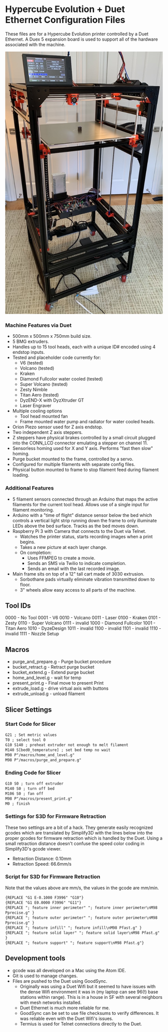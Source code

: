 # Hypercube Evolution + Duet Ethernet Configuration Files
These files are for a Hypercube Evolution printer controlled by a Duet Ethernet. A Duex 5 expansion board is used to support all of the hardware associated with the machine.

![Hypercube](images/Hypercube.jpg)

### Machine Features via Duet
- 500mm x 500mm x 750mm build size.
- 5 BMG extruders.
- Handles up to 15 tool heads, each with a unique ID# encoded using 4 endstop inputs.
- Tested and placeholder code currently for:
  - V6 (tested)
  - Volcano (tested)
  - Kraken
  - Diamond Fullcolor water cooled (tested)
  - Super Volcano (tested)
  - Zesty Nimble
  - Titan Aero (tested)
  - DyzEND-X with DyzXtruder GT
  - Laser Engraver
- Multiple cooling options
  - Tool head mounted fan
  - Frame mounted water pump and radiator for water cooled heads.
- Orion Piezo sensor used for Z axis endstop.
- Two independent Z axis steppers.
- Z steppers have physical brakes controlled by a small circuit plugged into the CONN_LCD connector emulating a stepper on channel 11.
- Sensorless homing used for X and Y axis. Performs "fast then slow" homing.
- Purge bucket mounted to the frame, controlled by a servo.
- Configured for multiple filaments with separate config files.
- Physical button mounted to frame to stop filament feed during filament loading.

### Additional Features
- 5 filament sensors connected through an Arduino that maps the active filaments for the current tool head. Allows use of a single input for filament monitoring.
- Arduino with a "time of flight" distance sensor below the bed which controls a vertical light strip running down the frame to only illuminate LEDs above the bed surface. Tracks as the bed moves down.
- Raspberry Pi 3 with Camera that connects to the Duet via Telnet.
  - Watches the printer status, starts recording images when a print begins.
  - Takes a new picture at each layer change.
  - On completion:
    - Uses FFMPEG to create a movie.
    - Sends an SMS via Twilio to indicate completion.
    - Sends an email with the last recorded image.
- Main frame sits on top of a 12" tall cart made of 3030 extrusion.
  - Sorbothane pads virtually eliminate vibration transmitted down to floor.
  - 3" wheels allow easy access to all parts of the machine.

## Tool IDs
0000 - No Tool
0001 - V6
0010 - Volcano
0011 - Laser
0100 - Kraken
0101 - Zesty
0110 - Super Volcano
0111 - invalid
1000 - Diamond Fullcolor
1001 - Titan Aero
1010 - DyzeDesign
1011 - invalid
1100 - invalid
1101 - invalid
1110 - invalid
1111 - Nozzle Setup

## Macros
- purge\_and\_prepare.g - Purge bucket procedure
- bucket\_retract.g - Retract purge bucket
- bucket\_extend.g - Extend purge bucket
- home\_and\_level.g - wait for temp
- present\_print.g - Final move to present Print
- extrude\_load.g - drive virtual axis with buttons
- extrude\_unload.g - unload filament

## Slicer Settings
### Start Code for Slicer
```
G21 ; Set metric values
T0 ; select tool 0  
G10 S140 ; preheat extruder not enough to melt filament  
M140 S[bed0_temperature] ; set bed temp no wait  
M98 P"/macros/home_and_level.g"  
M98 P"/macros/purge_and_prepare.g"  
```

### Ending Code for Slicer
```
G10 S0 ; turn off extruder  
M140 S0 ; turn off bed  
M106 S0 ; fan off  
M98 P"/macros/present_print.g"  
M0 ; finish  
```

### Settings for S3D for Firmware Retraction
These two settings are a bit of a hack. They generate easily recognized gcodes which are translated by Simplify3D with the lines below into the proper gcodes for firmware retraction which is handled by the Duet. Using a small retraction distance doesn't confuse the speed color coding in Simplify3D's gcode viewer.
- Retraction Distance: 0.10mm  
- Retraction Speed: 66.6mm/s

### Script for S3D for Firmware Retraction
Note that the values above are mm/s, the values in the gcode are mm/min.
```
{REPLACE "G1 E-0.1000 F3996" "G10"}  
{REPLACE "G1 E0.0000 F3996" "G11"}
{REPLACE "; feature inner perimeter" "; feature inner perimeter\nM98 Pprecise.g" }
{REPLACE "; feature outer perimeter" "; feature outer perimeter\nM98 Pprecise.g" }
{REPLACE "; feature infill" "; feature infill\nM98 Pfast.g" }
{REPLACE "; feature solid layer" "; feature solid layer\nM98 Pfast.g" }
{REPLACE "; feature support" "; feature support\nM98 Pfast.g"}
```

## Development tools
- gcode was all developed on a Mac using the Atom IDE.
- Git is used to manage changes.
- Files are pushed to the Duet using GoodSync.
  - Originally was using a Duet Wifi but it seemed to have issues with the dense Wifi environment it was in (my laptop can see 96(!) base stations within range). This is in a house in SF with several neighbors with mesh networks installed.
  - Duet Ethernet is much more reliable for me.
  - GoodSync can be set to use file checksums to verify differences. It was reliable even with the Duet Wifi's issues.
  - Termius is used for Telnet connections directly to the Duet.

